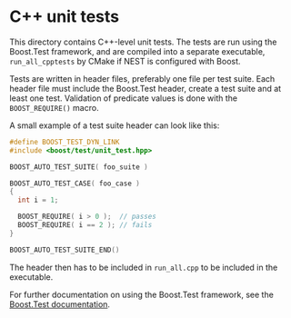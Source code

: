 # C++ unit tests

This directory contains C++-level unit tests. The tests are run using the
Boost.Test framework, and are compiled into a separate executable,
`run_all_cpptests` by CMake if NEST is configured with Boost.

Tests are written in header files, preferably one file per test suite. Each
header file must include the Boost.Test header, create a test suite and at
least one test. Validation of predicate values is done with the
`BOOST_REQUIRE()` macro.

A small example of a test suite header can look like this:

```cpp
#define BOOST_TEST_DYN_LINK
#include <boost/test/unit_test.hpp>

BOOST_AUTO_TEST_SUITE( foo_suite )

BOOST_AUTO_TEST_CASE( foo_case )
{
  int i = 1;

  BOOST_REQUIRE( i > 0 );  // passes
  BOOST_REQUIRE( i == 2 ); // fails
}

BOOST_AUTO_TEST_SUITE_END()
```

The header then has to be included in `run_all.cpp` to be included in the
executable.

For further documentation on using the Boost.Test framework, see the [Boost.Test
documentation](https://www.boost.org/doc/libs/1_69_0/libs/test/doc/html/index.html).